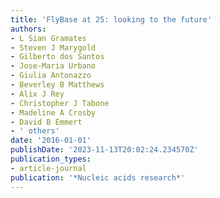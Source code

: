 ```yaml
---
title: 'FlyBase at 25: looking to the future'
authors:
- L Sian Gramates
- Steven J Marygold
- Gilberto dos Santos
- Jose-Maria Urbano
- Giulia Antonazzo
- Beverley B Matthews
- Alix J Rey
- Christopher J Tabone
- Madeline A Crosby
- David B Emmert
- ' others'
date: '2016-01-01'
publishDate: '2023-11-13T20:02:24.234570Z'
publication_types:
- article-journal
publication: '*Nucleic acids research*'
---
```

